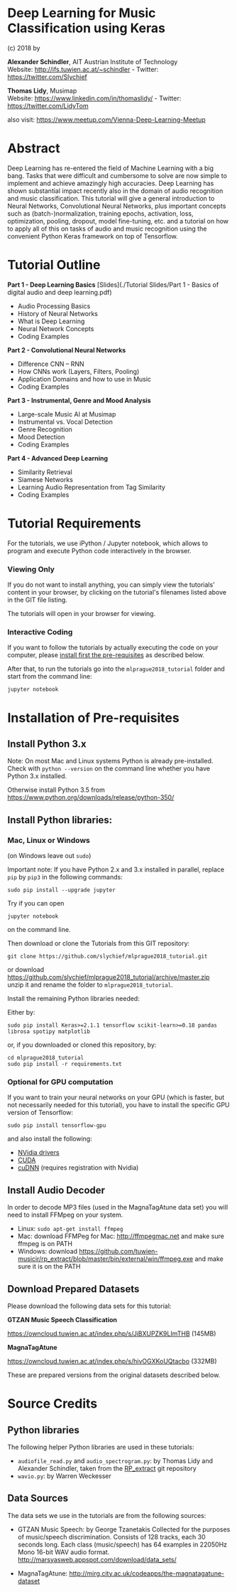 # Deep Learning for Music Classification using Keras

(c) 2018 by

**Alexander Schindler**, AIT Austrian Institute of Technology<br>
Website: http://ifs.tuwien.ac.at/~schindler - Twitter: https://twitter.com/Slychief

**Thomas Lidy**, Musimap<br>
Website: https://www.linkedin.com/in/thomaslidy/ - Twitter: https://twitter.com/LidyTom

also visit: https://www.meetup.com/Vienna-Deep-Learning-Meetup

# Abstract

Deep Learning has re-entered the field of Machine Learning with a big bang. Tasks that were difficult and cumbersome to solve are now simple to implement and achieve amazingly high accuracies. Deep Learning has shown substantial impact recently also in the domain of audio recognition and music classification. This tutorial will give a general introduction to Neural Networks, Convolutional Neural Networks, plus important concepts such as (batch-)normalization, training epochs, activation, loss, optimization, pooling, dropout, model fine-tuning, etc. and a tutorial on how to apply all of this on tasks of audio and music recognition using the convenient Python Keras framework on top of Tensorflow.

# Tutorial Outline

**Part 1 - Deep Learning Basics** [Slides](./Tutorial Slides/Part 1 - Basics of digital audio and deep learning.pdf)
  * Audio Processing Basics
  * History of Neural Networks
  * What is Deep Learning
  * Neural Network Concepts
  * Coding Examples

**Part 2 - Convolutional Neural Networks**
  * Difference CNN – RNN
  * How CNNs work (Layers, Filters, Pooling)
  * Application Domains and how to use in Music
  * Coding Examples

**Part 3 - Instrumental, Genre and Mood Analysis**
  * Large-scale Music AI at Musimap
  * Instrumental vs. Vocal Detection
  * Genre Recognition
  * Mood Detection
  * Coding Examples

**Part 4 - Advanced Deep Learning**
  * Similarity Retrieval
  * Siamese Networks
  * Learning Audio Representation from Tag Similarity
  * Coding Examples

# Tutorial Requirements

For the tutorials, we use iPython / Jupyter notebook, which allows to program and execute Python code interactively in the browser.

### Viewing Only

If you do not want to install anything, you can simply view the tutorials' content in your browser, by clicking on the tutorial's filenames listed above in the GIT file listing.

The tutorials will open in your browser for viewing.

### Interactive Coding

If you want to follow the tutorials by actually executing the code on your computer, please [install first the pre-requisites](#installation-of-pre-requisites) as described below.

After that, to run the tutorials go into the `mlprague2018_tutorial` folder and start from the command line:

`jupyter notebook`


# Installation of Pre-requisites

## Install Python 3.x

Note: On most Mac and Linux systems Python is already pre-installed. Check with `python --version` on the command line whether you have Python 3.x installed.

Otherwise install Python 3.5 from https://www.python.org/downloads/release/python-350/

## Install Python libraries:

### Mac, Linux or Windows

(on Windows leave out `sudo`)

Important note: If you have Python 2.x and 3.x installed in parallel, replace `pip` by `pip3` in the following commands:

```
sudo pip install --upgrade jupyter
```

Try if you can open 
```
jupyter notebook
```
on the command line. 

Then download or clone the Tutorials from this GIT repository:

```
git clone https://github.com/slychief/mlprague2018_tutorial.git
```
or download https://github.com/slychief/mlprague2018_tutorial/archive/master.zip <br/>
unzip it and rename the folder to `mlprague2018_tutorial`.

Install the remaining Python libraries needed:

Either by:

```
sudo pip install Keras>=2.1.1 tensorflow scikit-learn>=0.18 pandas librosa spotipy matplotlib
```

or, if you downloaded or cloned this repository, by:

```
cd mlprague2018_tutorial
sudo pip install -r requirements.txt
```

### Optional for GPU computation

If you want to train your neural networks on your GPU (which is faster, but not necessarily needed for this tutorial),
you have to install the specific GPU version of Tensorflow:

```
sudo pip install tensorflow-gpu
```

and also install the following:

* [NVidia drivers](http://www.nvidia.com/Download/index.aspx?lang=en-us)
* [CUDA](https://developer.nvidia.com/cuda-downloads)
* [cuDNN](https://developer.nvidia.com/cudnn) (requires registration with Nvidia)


## Install Audio Decoder

In order to decode MP3 files (used in the MagnaTagAtune data set) you will need to install FFMpeg on your system.

* Linux: `sudo apt-get install ffmpeg`
* Mac: download FFMPeg for Mac: http://ffmpegmac.net and make sure ffmpeg is on PATH
* Windows: download https://github.com/tuwien-musicir/rp_extract/blob/master/bin/external/win/ffmpeg.exe and make sure it is on the PATH


## Download Prepared Datasets

Please download the following data sets for this tutorial:

**GTZAN Music Speech Classification**

https://owncloud.tuwien.ac.at/index.php/s/JiBXUPZK9LImTHB (145MB)

**MagnaTagAtune**

https://owncloud.tuwien.ac.at/index.php/s/hivOGXKoUQtacbo (332MB)

These are prepared versions from the original datasets described below.


# Source Credits

## Python libraries

The following helper Python libraries are used in these tutorials:

* `audiofile_read.py` and `audio_spectrogram.py`: by Thomas Lidy and Alexander Schindler, taken from the [RP_extract](https://github.com/tuwien-musicir/rp_extract) git repository
* `wavio.py`: by Warren Weckesser

## Data Sources

The data sets we use in the tutorials are from the following sources:

* GTZAN Music Speech:
by George Tzanetakis
Collected for the purposes of music/speech discrimination. Consists of 128 tracks, each 30 seconds long. Each class (music/speech) has 64 examples in 22050Hz Mono 16-bit WAV audio format.
http://marsyasweb.appspot.com/download/data_sets/

* MagnaTagAtune:
http://mirg.city.ac.uk/codeapps/the-magnatagatune-dataset
